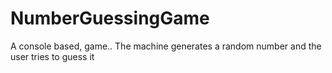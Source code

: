 # NumberGuessingGame
A console based, game.. The machine generates a random number and the user tries to guess it
